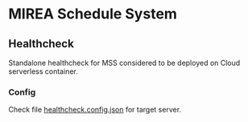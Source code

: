 # MIREA Schedule System

## Healthcheck

Standalone healthcheck for MSS considered to be deployed on Cloud serverless container.

### Config

Check file [healthcheck.config.json](./healthcheck.config.json) for target server.
